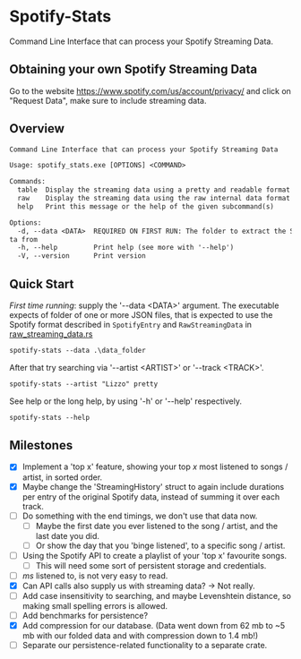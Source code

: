 # Spotify-Stats

Command Line Interface that can process your Spotify Streaming Data.

## Obtaining your own Spotify Streaming Data

Go to the website <https://www.spotify.com/us/account/privacy/> and click on "Request Data", make sure to include streaming data.

## Overview

```txt
Command Line Interface that can process your Spotify Streaming Data

Usage: spotify_stats.exe [OPTIONS] <COMMAND>

Commands:
  table  Display the streaming data using a pretty and readable format in a table
  raw    Display the streaming data using the raw internal data format
  help   Print this message or the help of the given subcommand(s)

Options:
  -d, --data <DATA>  REQUIRED ON FIRST RUN: The folder to extract the Spotify streaming da
ta from
  -h, --help         Print help (see more with '--help')
  -V, --version      Print version
```

## Quick Start

*First time running*: supply the '--data \<DATA\>' argument.
The executable expects of folder of one or more JSON files, that is expected to use the Spotify format described in `SpotifyEntry` and `RawStreamingData` in [raw_streaming_data.rs](src/lib/model/raw_streaming_data.rs)

```ps
spotify-stats --data .\data_folder
```

After that try searching via '--artist \<ARTIST\>' or '--track \<TRACK\>'.

```ps
spotify-stats --artist "Lizzo" pretty
```

See help or the long help, by using '-h' or '--help' respectively.

```ps
spotify-stats --help
```

## Milestones

- [x] Implement a 'top x' feature, showing your top *x* most listened to songs / artist, in sorted order.
- [x] Maybe change the 'StreamingHistory' struct to again include durations per entry of the original Spotify data, instead of summing it over each track.
- [ ] Do something with the end timings, we don't use that data now.
  - [ ] Maybe the first date you ever listened to the song / artist, and the last date you did.
  - [ ] Or show the day that you 'binge listened', to a specific song / artist.
- [ ] Using the Spotify API to create a playlist of your 'top x' favourite songs.
  - [ ] This will need some sort of persistent storage and credentials.
- [ ] *ms* listened to, is not very easy to read.
- [x] Can API calls also supply us with streaming data? -> Not really.
- [ ] Add case insensitivity to searching, and maybe Levenshtein distance, so making small spelling errors is allowed.
- [ ] Add benchmarks for persistence?
- [x] Add compression for our database. (Data went down from 62 mb to ~5 mb with our folded data and with compression down to 1.4 mb!)
- [ ] Separate our persistence-related functionality to a separate crate.
